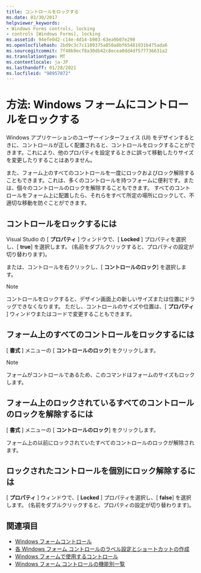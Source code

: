 ```yaml
---
title: コントロールをロックする
ms.date: 03/30/2017
helpviewer_keywords:
- Windows Forms controls, locking
- controls [Windows Forms], locking
ms.assetid: 94efe0d2-c14e-4d14-b903-63ea9b07e290
ms.openlocfilehash: 2bd9c3c7c1109375a850a8bf65481931b475ada6
ms.sourcegitcommit: 7f48b9ecf8a30db42c8ecea0dd4df577736631a2
ms.translationtype: MT
ms.contentlocale: ja-JP
ms.lasthandoff: 01/28/2021
ms.locfileid: "98957072"
---
```

# <a name="how-to-lock-controls-to-windows-forms"></a>方法: Windows フォームにコントロールをロックする

Windows アプリケーションのユーザーインターフェイス (UI) をデザインするときに、コントロールが正しく配置されると、コントロールをロックすることができます。これにより、他のプロパティを設定するときに誤って移動したりサイズを変更したりすることはありません。

また、フォーム上のすべてのコントロールを一度にロックおよびロック解除することもできます。これは、多くのコントロールを持つフォームに便利です。または、個々のコントロールのロックを解除することもできます。 すべてのコントロールをフォーム上に配置したら、それらをすべて所定の場所にロックして、不適切な移動を防ぐことができます。

## <a name="to-lock-a-control"></a>コントロールをロックするには

Visual Studio の [ **プロパティ** ] ウィンドウで、[ **Locked** ] プロパティを選択し、[ **true**] を選択します。 (名前をダブルクリックすると、プロパティの設定が切り替わります)。

または、コントロールを右クリックし、[ **コントロールのロック**] を選択します。

> [!NOTE]
> コントロールをロックすると、デザイン画面上の新しいサイズまたは位置にドラッグできなくなります。 ただし、コントロールのサイズや位置は、[ **プロパティ** ] ウィンドウまたはコードで変更することもできます。

## <a name="to-lock-all-the-controls-on-a-form"></a>フォーム上のすべてのコントロールをロックするには

[ **書式** ] メニューの [ **コントロールのロック**] をクリックします。

> [!NOTE]
> フォームがコントロールであるため、このコマンドはフォームのサイズもロックします。

## <a name="to-unlock-all-locked-controls-on-a-form"></a>フォーム上のロックされているすべてのコントロールのロックを解除するには

[ **書式** ] メニューの [ **コントロールのロック**] をクリックします。

フォーム上の以前にロックされていたすべてのコントロールのロックが解除されます。

## <a name="to-unlock-locked-controls-individually"></a>ロックされたコントロールを個別にロック解除するには

[ **プロパティ** ] ウィンドウで、[ **Locked** ] プロパティを選択し、[ **false**] を選択します。 (名前をダブルクリックすると、プロパティの設定が切り替わります)。

## <a name="see-also"></a>関連項目

- [Windows フォームコントロール](index.md)
- [各 Windows フォーム コントロールのラベル設定とショートカットの作成](labeling-individual-windows-forms-controls-and-providing-shortcuts-to-them.md)
- [Windows フォームで使用するコントロール](controls-to-use-on-windows-forms.md)
- [Windows フォーム コントロールの機能別一覧](windows-forms-controls-by-function.md)
